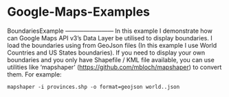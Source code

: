 # Google-Maps-Examples

BoundariesExample
————————
In this example I demonstrate how can Google Maps API v3’s Data Layer be utilised to display boundaries. I load the boundaries using from GeoJson files (In this example I use World Countries and US States boundaries). If you need to display your own boundaries and you only have Shapefile / KML file available, you can use utilities like ‘mapshaper’ (https://github.com/mbloch/mapshaper) to convert them. For example: 
```
mapshaper -i provinces.shp -o format=geojson world..json
```